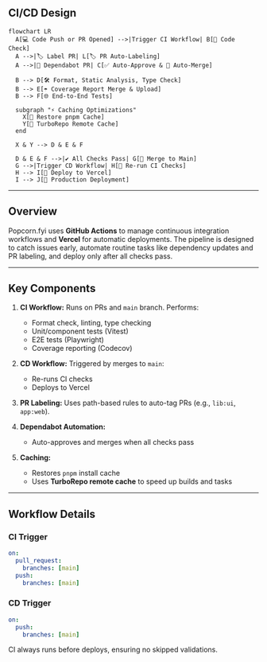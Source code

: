 ## **CI/CD Design**

```mermaid
flowchart LR
  A[💻 Code Push or PR Opened] -->|Trigger CI Workflow| B[📝 Code Check]
  A -->|🏷️ Label PR| L[🏷️ PR Auto-Labeling]
  A -->|🔧 Dependabot PR| C[✅ Auto-Approve & 🔀 Auto-Merge]

  B --> D[🛠️ Format, Static Analysis, Type Check]
  B --> E[☂️ Coverage Report Merge & Upload]
  B --> F[🌐 End-to-End Tests]

  subgraph "⚡ Caching Optimizations"
    X[🔄 Restore pnpm Cache]
    Y[🚀 TurboRepo Remote Cache]
  end

  X & Y --> D & E & F

  D & E & F -->|✔️ All Checks Pass| G[🔀 Merge to Main]
  G -->|Trigger CD Workflow| H[🔁 Re-run CI Checks]
  H --> I[🚀 Deploy to Vercel]
  I --> J[🎉 Production Deployment]
```

---

## **Overview**

Popcorn.fyi uses **GitHub Actions** to manage continuous integration workflows and **Vercel** for automatic deployments. The pipeline is designed to catch issues early, automate routine tasks like dependency updates and PR labeling, and deploy only after all checks pass.

---

## Key Components

1. **CI Workflow:** Runs on PRs and `main` branch. Performs:
   - Format check, linting, type checking
   - Unit/component tests (Vitest)
   - E2E tests (Playwright)
   - Coverage reporting (Codecov)

2. **CD Workflow:** Triggered by merges to `main`:
   - Re-runs CI checks
   - Deploys to Vercel

3. **PR Labeling:** Uses path-based rules to auto-tag PRs (e.g., `lib:ui`, `app:web`).

4. **Dependabot Automation:**
   - Auto-approves and merges when all checks pass

5. **Caching:**
   - Restores `pnpm` install cache
   - Uses **TurboRepo remote cache** to speed up builds and tasks

---

## Workflow Details

### CI Trigger

```yaml
on:
  pull_request:
    branches: [main]
  push:
    branches: [main]
```

### CD Trigger

```yaml
on:
  push:
    branches: [main]
```

CI always runs before deploys, ensuring no skipped validations.
